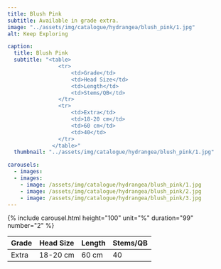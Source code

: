 ```yaml
---
title: Blush Pink
subtitle: Available in grade extra.
image: "../assets/img/catalogue/hydrangea/blush_pink/1.jpg"
alt: Keep Exploring

caption: 
  title: Blush Pink
  subtitle: "<table>
                <tr>
                    <td>Grade</td>
                    <td>Head Size</td>
                    <td>Length</td>
                    <td>Stems/QB</td>
                </tr>
                <tr>
                    <td>Extra</td>
                    <td>18-20 cm</td>
                    <td>60 cm</td>
                    <td>40</td>
                </tr>
              </table>"
  thumbnail: "../assets/img/catalogue/hydrangea/blush_pink/1.jpg"

carousels:
  - images:
  - images: 
    - image: /assets/img/catalogue/hydrangea/blush_pink/1.jpg
    - image: /assets/img/catalogue/hydrangea/blush_pink/2.jpg
    - image: /assets/img/catalogue/hydrangea/blush_pink/3.jpg
---
```


{% include carousel.html height="100" unit="%" duration="99" number="2" %}

| Grade | Head Size | Length | Stems/QB |
|-------|-----------|--------|----------|
| Extra |  18-20 cm | 60 cm  |    40    |


